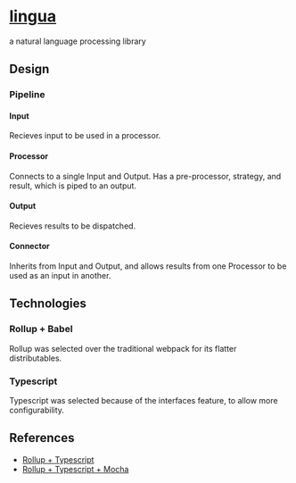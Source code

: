 # [lingua](https://github.com/fongelias/lingua#readme)
a natural language processing library


## Design
### Pipeline
#### Input
Recieves input to be used in a processor.

#### Processor
Connects to a single Input and Output. Has a pre-processor, strategy, and result, which is piped to an output.

#### Output
Recieves results to be dispatched.

#### Connector
Inherits from Input and Output, and allows results from one Processor to be used as an input in another.

## Technologies
### Rollup + Babel
Rollup was selected over the traditional webpack for its flatter distributables.

### Typescript
Typescript was selected because of the interfaces feature, to allow more configurability.

## References
 - [Rollup + Typescript](https://hackernoon.com/building-and-publishing-a-module-with-typescript-and-rollup-js-faa778c85396)
 - [Rollup + Typescript + Mocha](https://github.com/wadetandy/rollup-typescript-mocha-template)